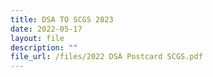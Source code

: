 ```yaml
---
title: DSA TO SCGS 2023
date: 2022-05-17
layout: file
description: ""
file_url: /files/2022 DSA Postcard SCGS.pdf
---
```


